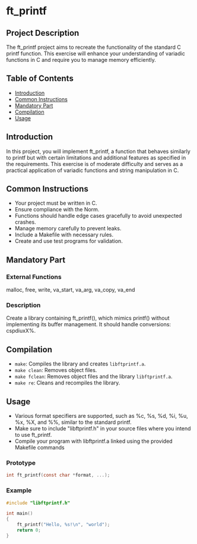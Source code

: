 # ft_printf

## Project Description

The ft_printf project aims to recreate the functionality of the standard C printf function. This exercise will enhance your understanding of variadic functions in C and require you to manage memory efficiently.

## Table of Contents

- [Introduction](#introduction)
- [Common Instructions](#common-instructions)
- [Mandatory Part](#mandatory-part)
- [Compilation](#compilation)
- [Usage](#usage)

## Introduction

In this project, you will implement ft_printf, a function that behaves similarly to printf but with certain limitations and additional features as specified in the requirements. This exercise is of moderate difficulty and serves as a practical application of variadic functions and string manipulation in C.

## Common Instructions

- Your project must be written in C.
- Ensure compliance with the Norm.
- Functions should handle edge cases gracefully to avoid unexpected crashes.
- Manage memory carefully to prevent leaks.
- Include a Makefile with necessary rules.
- Create and use test programs for validation.

## Mandatory Part

### External Functions

malloc, free, write, va_start, va_arg, va_copy, va_end

### Description

Create a library containing ft_printf(), which mimics printf() without implementing its buffer management. It should handle conversions: cspdiuxX%.

## Compilation

- `make`: Compiles the library and creates `libftprintf.a`.
- `make clean`: Removes object files.
- `make fclean`: Removes object files and the library `libftprintf.a`.
- `make re`: Cleans and recompiles the library.

## Usage

- Various format specifiers are supported, such as %c, %s, %d, %i, %u, %x, %X, and %%, similar to the standard printf.
- Make sure to include "libftprintf.h" in your source files where you intend to use ft_printf.
- Compile your program with libftprintf.a linked using the provided Makefile commands

### Prototype
```c
int ft_printf(const char *format, ...);
```
### Example

```c
#include "libftprintf.h"

int main()
{
    ft_printf("Hello, %s!\n", "world");
    return 0;
}
```
